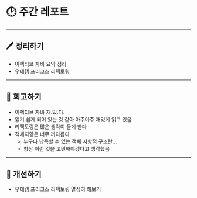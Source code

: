 # 🕑 주간 레포트

---

## 🖊 정리하기

- 이펙티브 자바 요약 정리
- 우테캠 프리코스 리팩토링

---

## 💭 회고하기

- 이펙티브 자바 재.밌.다.
- 읽기 쉽게 되어 있는 것 같아 아주아주 재밌게 읽고 있음
- 리팩토링은 많은 생각이 들게 한다
- 객체지향은 너무 까다롭다
    - 누구나 납득할 수 있는 객체 지향적 구조란...
    - 항상 이런 것을 고민해야겠다고 생각했음

---

## 🥊 개선하기

- 우테캠 프리코스 리팩토링 열심히 해보기